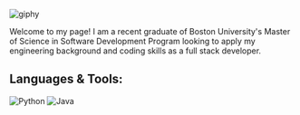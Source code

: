 ![giphy](https://user-images.githubusercontent.com/87158392/183985549-fb0cec10-ac97-4d44-b182-f2b93cede51a.gif)

<p>Welcome to my page! I am a recent graduate of Boston University's Master of Science in Software Development Program looking to apply my engineering background and coding skills as a full stack developer.</p>

<h2>Languages & Tools:</h2>
<img src="https://img.shields.io/badge/-Python-yellow?logo=python&style=plastic" alt="Python">
<img src="https://img.shields.io/badge/java-%23ED8B00.svg?style=for-the-badge&logo=java" alt="Java"
<img src="https://github-readme-stats.vercel.app/api/top-langs?username=atocon&layout=compact"/>
